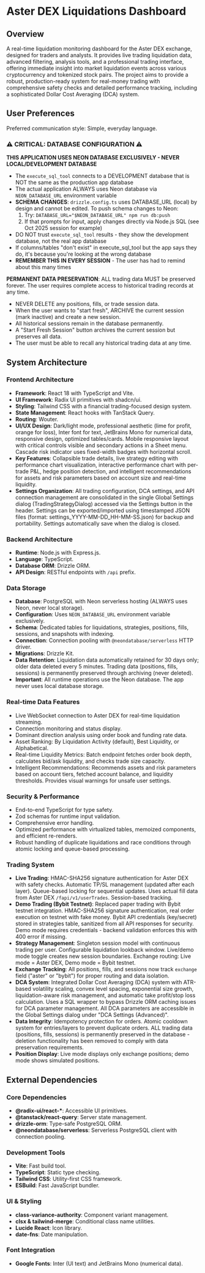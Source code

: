 # Aster DEX Liquidations Dashboard

## Overview
A real-time liquidation monitoring dashboard for the Aster DEX exchange, designed for traders and analysts. It provides live trading liquidation data, advanced filtering, analysis tools, and a professional trading interface, offering immediate insight into market liquidation events across various cryptocurrency and tokenized stock pairs. The project aims to provide a robust, production-ready system for real-money trading with comprehensive safety checks and detailed performance tracking, including a sophisticated Dollar Cost Averaging (DCA) system.

## User Preferences
Preferred communication style: Simple, everyday language.

### ⚠️ CRITICAL: DATABASE CONFIGURATION ⚠️
**THIS APPLICATION USES NEON DATABASE EXCLUSIVELY - NEVER LOCAL/DEVELOPMENT DATABASE**
- The `execute_sql_tool` connects to a DEVELOPMENT database that is NOT the same as the production app database
- The actual application ALWAYS uses Neon database via `NEON_DATABASE_URL` environment variable
- **SCHEMA CHANGES**: `drizzle.config.ts` uses DATABASE_URL (local) by design and cannot be edited. To push schema changes to Neon:
  1. Try: `DATABASE_URL="$NEON_DATABASE_URL" npm run db:push`
  2. If that prompts for input, apply changes directly via Node.js SQL (see Oct 2025 session for example)
- DO NOT trust `execute_sql_tool` results - they show the development database, not the real app database
- If columns/tables "don't exist" in execute_sql_tool but the app says they do, it's because you're looking at the wrong database
- **REMEMBER THIS IN EVERY SESSION** - The user has had to remind about this many times

**PERMANENT DATA PRESERVATION**: ALL trading data MUST be preserved forever. The user requires complete access to historical trading records at any time.
- NEVER DELETE any positions, fills, or trade session data.
- When the user wants to "start fresh", ARCHIVE the current session (mark inactive) and create a new session.
- All historical sessions remain in the database permanently.
- A "Start Fresh Session" button archives the current session but preserves all data.
- The user must be able to recall any historical trading data at any time.

## System Architecture

### Frontend Architecture
- **Framework**: React 18 with TypeScript and Vite.
- **UI Framework**: Radix UI primitives with shadcn/ui.
- **Styling**: Tailwind CSS with a financial trading-focused design system.
- **State Management**: React hooks with TanStack Query.
- **Routing**: Wouter.
- **UI/UX Design**: Dark/light mode, professional aesthetic (lime for profit, orange for loss), Inter font for text, JetBrains Mono for numerical data, responsive design, optimized tables/cards. Mobile responsive layout with critical controls visible and secondary actions in a Sheet menu. Cascade risk indicator uses fixed-width badges with horizontal scroll.
- **Key Features**: Collapsible trade details, live strategy editing with performance chart visualization, interactive performance chart with per-trade P&L, hedge position detection, and intelligent recommendations for assets and risk parameters based on account size and real-time liquidity.
- **Settings Organization**: All trading configuration, DCA settings, and API connection management are consolidated in the single Global Settings dialog (TradingStrategyDialog) accessed via the Settings button in the header. Settings can be exported/imported using timestamped JSON files (format: settings_YYYY-MM-DD_HH-MM-SS.json) for backup and portability. Settings automatically save when the dialog is closed.

### Backend Architecture
- **Runtime**: Node.js with Express.js.
- **Language**: TypeScript.
- **Database ORM**: Drizzle ORM.
- **API Design**: RESTful endpoints with `/api` prefix.

### Data Storage
- **Database**: PostgreSQL with Neon serverless hosting (ALWAYS uses Neon, never local storage).
- **Configuration**: Uses `NEON_DATABASE_URL` environment variable exclusively.
- **Schema**: Dedicated tables for liquidations, strategies, positions, fills, sessions, and snapshots with indexing.
- **Connection**: Connection pooling with `@neondatabase/serverless` HTTP driver.
- **Migrations**: Drizzle Kit.
- **Data Retention**: Liquidation data automatically retained for 30 days only; older data deleted every 5 minutes. Trading data (positions, fills, sessions) is permanently preserved through archiving (never deleted).
- **Important**: All runtime operations use the Neon database. The app never uses local database storage.

### Real-time Data Features
- Live WebSocket connection to Aster DEX for real-time liquidation streaming.
- Connection monitoring and status display.
- Dominant direction analysis using order book and funding rate data.
- Asset Ranking: By Liquidation Activity (default), Best Liquidity, or Alphabetical.
- Real-time Liquidity Metrics: Batch endpoint fetches order book depth, calculates bid/ask liquidity, and checks trade size capacity.
- Intelligent Recommendations: Recommends assets and risk parameters based on account tiers, fetched account balance, and liquidity thresholds. Provides visual warnings for unsafe user settings.

### Security & Performance
- End-to-end TypeScript for type safety.
- Zod schemas for runtime input validation.
- Comprehensive error handling.
- Optimized performance with virtualized tables, memoized components, and efficient re-renders.
- Robust handling of duplicate liquidations and race conditions through atomic locking and queue-based processing.

### Trading System
- **Live Trading**: HMAC-SHA256 signature authentication for Aster DEX with safety checks. Automatic TP/SL management (updated after each layer). Queue-based locking for sequential updates. Uses actual fill data from Aster DEX `/fapi/v1/userTrades`. Session-based tracking.
- **Demo Trading (Bybit Testnet)**: Replaced paper trading with Bybit testnet integration. HMAC-SHA256 signature authentication, real order execution on testnet with fake money. Bybit API credentials (key/secret) stored in strategies table, sanitized from all API responses for security. Demo mode requires credentials - backend validation enforces this with 400 error if missing.
- **Strategy Management**: Singleton session model with continuous trading per user. Configurable liquidation lookback window. Live/demo mode toggle creates new session boundaries. Exchange routing: Live mode = Aster DEX, Demo mode = Bybit testnet.
- **Exchange Tracking**: All positions, fills, and sessions now track `exchange` field ("aster" or "bybit") for proper routing and data isolation.
- **DCA System**: Integrated Dollar Cost Averaging (DCA) system with ATR-based volatility scaling, convex level spacing, exponential size growth, liquidation-aware risk management, and automatic take profit/stop loss calculation. Uses a SQL wrapper to bypass Drizzle ORM caching issues for DCA parameter management. All DCA parameters are accessible in the Global Settings dialog under "DCA Settings (Advanced)".
- **Data Integrity**: Idempotency protection for orders. Atomic cooldown system for entries/layers to prevent duplicate orders. ALL trading data (positions, fills, sessions) is permanently preserved in the database - deletion functionality has been removed to comply with data preservation requirements.
- **Position Display**: Live mode displays only exchange positions; demo mode shows simulated positions.

## External Dependencies

### Core Dependencies
- **@radix-ui/react-\***: Accessible UI primitives.
- **@tanstack/react-query**: Server state management.
- **drizzle-orm**: Type-safe PostgreSQL ORM.
- **@neondatabase/serverless**: Serverless PostgreSQL client with connection pooling.

### Development Tools
- **Vite**: Fast build tool.
- **TypeScript**: Static type checking.
- **Tailwind CSS**: Utility-first CSS framework.
- **ESBuild**: Fast JavaScript bundler.

### UI & Styling
- **class-variance-authority**: Component variant management.
- **clsx & tailwind-merge**: Conditional class name utilities.
- **Lucide React**: Icon library.
- **date-fns**: Date manipulation.

### Font Integration
- **Google Fonts**: Inter (UI text) and JetBrains Mono (numerical data).
